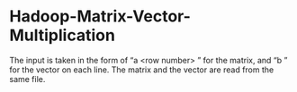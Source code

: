 # Hadoop-Matrix-Vector-Multiplication
The input is taken in the form of “a \<row number> <column number> <element>” for the matrix, and “b <row number> <column number> <element>” for the vector on each line.
The matrix and the vector are read from the same file.
